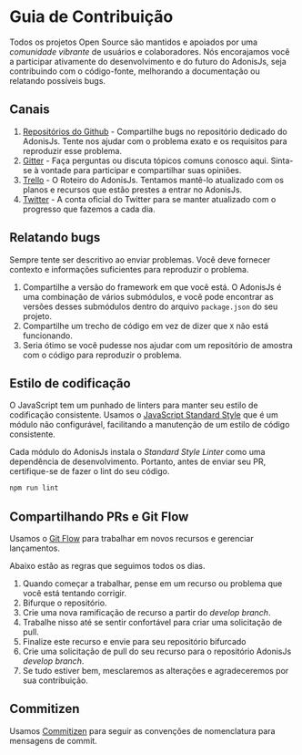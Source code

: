 # Guia de Contribuição

Todos os projetos Open Source são mantidos e apoiados por uma *comunidade vibrante* de usuários e colaboradores. Nós encorajamos você a participar ativamente do desenvolvimento e do futuro do AdonisJs, seja contribuindo com o código-fonte, melhorando a documentação ou relatando possíveis bugs.

## Canais

1. [Repositórios do Github](https://github.com/adonisjs) - Compartilhe bugs no repositório dedicado do AdonisJs. Tente nos ajudar com o problema exato e os requisitos para reproduzir esse problema.
2. [Gitter](https://gitter.im/adonisjs/adonis-framework) - Faça perguntas ou discuta tópicos comuns conosco aqui. Sinta-se à vontade para participar e compartilhar suas opiniões.
3. [Trello](https://trello.com/b/yzpqCgdl/adonis-for-humans) - O Roteiro do AdonisJs. Tentamos mantê-lo atualizado com os planos e recursos que estão prestes a entrar no AdonisJs.
4. [Twitter](https://twitter.com/adonisframework) - A conta oficial do Twitter para se manter atualizado com o progresso que fazemos a cada dia.

## Relatando bugs

Sempre tente ser descritivo ao enviar problemas. Você deve fornecer contexto e informações suficientes para reproduzir o problema.

1. Compartilhe a versão do framework em que você está. O AdonisJs é uma combinação de vários submódulos, e você pode encontrar as versões desses submódulos dentro do arquivo `package.json` do seu projeto.
2. Compartilhe um trecho de código em vez de dizer que `X` não está funcionando.
3. Seria ótimo se você pudesse nos ajudar com um repositório de amostra com o código para reproduzir o problema.

## Estilo de codificação

O JavaScript tem um punhado de linters para manter seu estilo de codificação consistente. Usamos o [JavaScript Standard Style](http://standardjs.com) que é um módulo não configurável, facilitando a manutenção de um estilo de código consistente.

Cada módulo do AdonisJs instala o *Standard Style Linter* como uma dependência de desenvolvimento. Portanto, antes de enviar seu PR, certifique-se de fazer o lint do seu código.

```bash
npm run lint
```

## Compartilhando PRs e Git Flow

Usamos o [Git Flow](https://www.atlassian.com/git/tutorials/comparing-workflows/gitflow-workflow) para trabalhar em novos recursos e gerenciar lançamentos.

Abaixo estão as regras que seguimos todos os dias.

1. Quando começar a trabalhar, pense em um recurso ou problema que você está tentando corrigir.
2. Bifurque o repositório.
3. Crie uma nova ramificação de recurso a partir do *develop branch*.
4. Trabalhe nisso até se sentir confortável para criar uma solicitação de pull.
5. Finalize este recurso e envie para seu repositório bifurcado
6. Crie uma solicitação de pull do seu recurso para o repositório AdonisJs *develop branch*.
7. Se tudo estiver bem, mesclaremos as alterações e agradeceremos por sua contribuição.

## Commitizen

Usamos [Commitizen](https://commitizen.github.io/cz-cli) para seguir as convenções de nomenclatura para mensagens de commit.
